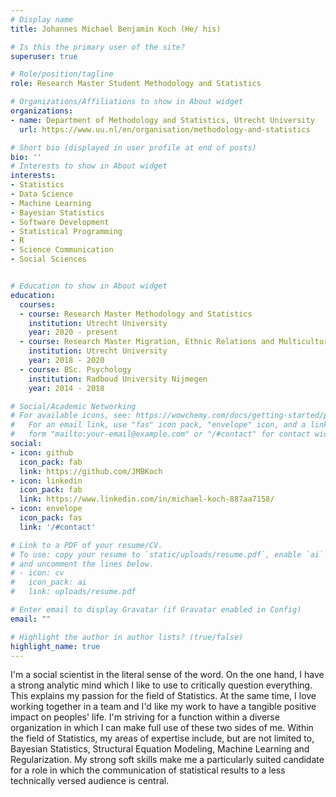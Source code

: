 ```yaml
---
# Display name
title: Johannes Michael Benjamin Koch (He/ his)

# Is this the primary user of the site?
superuser: true

# Role/position/tagline
role: Research Master Student Methodology and Statistics

# Organizations/Affiliations to show in About widget
organizations:
- name: Department of Methodology and Statistics, Utrecht University
  url: https://www.uu.nl/en/organisation/methodology-and-statistics

# Short bio (displayed in user profile at end of posts)
bio: ''
# Interests to show in About widget
interests:
- Statistics
- Data Science
- Machine Learning
- Bayesian Statistics
- Software Development 
- Statistical Programming
- R 
- Science Communication 
- Social Sciences


# Education to show in About widget
education:
  courses:
  - course: Research Master Methodology and Statistics
    institution: Utrecht University
    year: 2020 - present
  - course: Research Master Migration, Ethnic Relations and Multiculturalism
    institution: Utrecht University
    year: 2018 - 2020
  - course: BSc. Psychology
    institution: Radboud University Nijmegen
    year: 2014 - 2018

# Social/Academic Networking
# For available icons, see: https://wowchemy.com/docs/getting-started/page-builder/#icons
#   For an email link, use "fas" icon pack, "envelope" icon, and a link in the
#   form "mailto:your-email@example.com" or "/#contact" for contact widget.
social:
- icon: github
  icon_pack: fab
  link: https://github.com/JMBKoch
- icon: linkedin
  icon_pack: fab
  link: https://www.linkedin.com/in/michael-koch-887aa7158/
- icon: envelope
  icon_pack: fas
  link: '/#contact'

# Link to a PDF of your resume/CV.
# To use: copy your resume to `static/uploads/resume.pdf`, enable `ai` icons in `params.toml`, 
# and uncomment the lines below.
# - icon: cv
#   icon_pack: ai
#   link: uploads/resume.pdf

# Enter email to display Gravatar (if Gravatar enabled in Config)
email: ""

# Highlight the author in author lists? (true/false)
highlight_name: true
---
```


I'm a social scientist in the literal sense of the word. On the one hand, I have a strong analytic mind which I like to use to critically question everything. This explains my passion for the field of Statistics. At the same time, I love working together in a team and I'd like my work to have a tangible positive impact on peoples' life. I'm striving for a function within a diverse organization in which I can make full use of these two sides of me. Within the field of Statistics, my areas of expertise include, but are not limited to, Bayesian Statistics, Structural Equation Modeling, Machine Learning and Regularization. My strong soft skills make me a particularly suited candidate for a role in which the communication of statistical results to a less technically versed audience is central. 